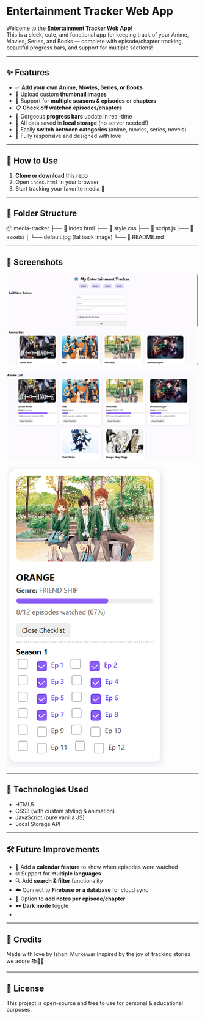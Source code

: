 #  Entertainment Tracker Web App

Welcome to the **Entertainment Tracker Web App**!  
This is a sleek, cute, and functional app for keeping track of your Anime, Movies, Series, and Books — complete with episode/chapter tracking, beautiful progress bars, and support for multiple sections!

---

## ✨ Features

- ✅ **Add your own Anime, Movies, Series, or Books**
- 📸 Upload custom **thumbnail images**
- 🔢 Support for **multiple seasons & episodes** or **chapters**
- 📋 **Check off watched episodes/chapters**
- 🌈 Gorgeous **progress bars** update in real-time
- 💾 All data saved in **local storage** (no server needed!)
- 🔀 Easily **switch between categories** (anime, movies, series, novels)
- 🎨 Fully responsive and designed with love

---

## 🚀 How to Use

1. **Clone or download** this repo  
2. Open `index.html` in your browser  
3. Start tracking your favorite media 🎉

---

## 📁 Folder Structure
📦 media-tracker
├── 📄 index.html
├── 🎨 style.css
├── 🧠 script.js
├── 📁 assets/
│ └── default.jpg (fallback image)
└── 📄 README.md


---

## 📸 Screenshots

![Full Screen](assets/Full_Page.png)


![Anime List](assets/Anime_list.png)


![Checklist + Progress bar](assets/Checklist_+_Progress_bar.png)

---

## 🧠 Technologies Used

- HTML5
- CSS3 (with custom styling & animation)
- JavaScript (pure vanilla JS)
- Local Storage API

---

## 🛠️ Future Improvements

- 📅 Add a **calendar feature** to show when episodes were watched
- 🌐 Support for **multiple languages**
- 🔍 Add **search & filter** functionality
- ☁️ Connect to **Firebase or a database** for cloud sync
- 📝 Option to **add notes per episode/chapter**
- 🕶️ **Dark mode** toggle
- 

---

## 💖 Credits

Made with love by Ishani Murkewar
Inspired by the joy of tracking stories we adore 📚🎥🎴

---

## 📜 License

This project is open-source and free to use for personal & educational purposes.


